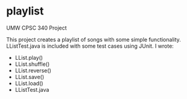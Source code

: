 # playlist

UMW CPSC 340 Project

This project creates a playlist of songs with some simple functionality. LListTest.java is included with some test cases using JUnit.
I wrote:
- LList.play()
- LList.shuffle()
- LList.reverse()
- LList.save()
- LList.load()
- LListTest.java
